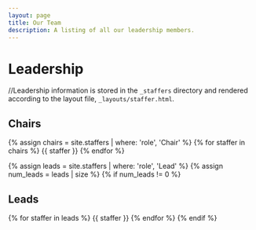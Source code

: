```yaml
---
layout: page
title: Our Team
description: A listing of all our leadership members.
---
```


# Leadership

//Leadership information is stored in the `_staffers` directory and rendered according to the layout file, `_layouts/staffer.html`.

## Chairs

{% assign chairs = site.staffers | where: 'role', 'Chair' %}
{% for staffer in chairs %}
{{ staffer }}
{% endfor %}

{% assign leads = site.staffers | where: 'role', 'Lead' %}
{% assign num_leads = leads | size %}
{% if num_leads != 0 %}
## Leads

{% for staffer in leads %}
{{ staffer }}
{% endfor %}
{% endif %}
